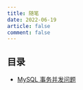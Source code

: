 ```yaml
---
title: 随笔
date: 2022-06-19
article: false
comment: false
---
```


## 目录

-   [MySQL 事务并发问题](mysql-dtm.md)
